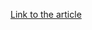 [Link to the article](https://research.openanalysis.net/yara/soulsearcher/intel/malpedia/worm/2023/02/16/soulsearcher-worm.html)
